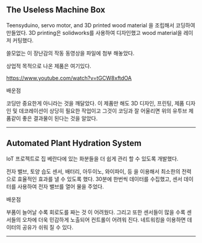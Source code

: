 The Useless Machine Box
----------------------------------------------------------------------------------------------
Teensyduino, servo motor, and 3D printed wood material 을 조립해서 코딩하여 만들었다.
3D printing은 solidworks를 사용하여 디자인했고 wood material을 레이저 커팅했다.

쓸모없는 이 장난감의 작동 동영상을 파일에 첨부 해놓았다.

상업적 목적으로 나온 제품은 여기있다.

https://www.youtube.com/watch?v=tGCW8xftdOA

배운점

코딩만 중요한게 아니라는 것을 깨달았다. 이 제품만 해도 3D 디자인, 프린팅, 제품 디자인 및 데코레이션이 상당히 필요한 작업이고 그것이 코딩과 잘 어울리면 위의 유투브 제품같이 좋은 결과물이 된다는 것을 알았다.

----------------------------------------------------------------------------------------------

Automated Plant Hydration System 
----------------------------------------------------------------------------------------------

IoT 프로젝트로 집 베란다에 있는 화분들을 더 쉽게 관리 할 수 있도록 개발했다.

전자 밸브, 토양 습도 센서, 배터리, 아두이노, 와이파이, 등 을 이용해서 최소한의 전력으로 효율적인 효과를 낼 수 있도록 했다. 
30분에 한번씩 데이터를 수집했고, 센서 데이터를 사용하여 전자 밸브를 열어 물을 주었다.
 
 배운점

 부품이 늘어날 수록 회로도를 짜는 것 이 어려웠다. 그리고 또한 센서들이 많을 수록 센서들의 오차에 더욱 민감하게 노출되어 컨트롤이 어려워 진다. 네트워킹을 이용하면 데이터의 공유가 쉬워 질 수 있다.
 
----------------------------------------------------------------------------------------------
